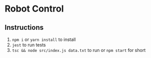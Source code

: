 # Robot Control

## Instructions

1. `npm i` or `yarn install` to install
2. `jest` to run tests
3. `tsc && node src/index.js data.txt` to run or `npm start` for short
